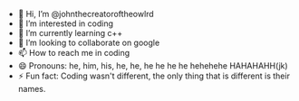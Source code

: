 - 👋 Hi, I’m @johnthecreatoroftheowlrd
- 👀 I’m interested in coding
- 🌱 I’m currently learning c++
- 💞️ I’m looking to collaborate on google
- 📫 How to reach me in coding
- 😄 Pronouns: he, him, his, he, he, he he he he hehehehe HAHAHAHH(jk)
- ⚡ Fun fact: Coding wasn't different, the only thing that is different is their names.

<!---
johnthecreatoroftheowlrd/johnthecreatoroftheowlrd is a ✨ special ✨ repository because its `README.md` (this file) appears on your GitHub profile.
You can click the Preview link to take a look at your changes.
--->
